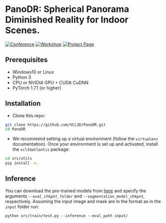 # PanoDR: Spherical Panorama Diminished Reality for Indoor Scenes.

[![Conference](http://img.shields.io/badge/CVPR-2021-blue.svg?style=plastic)](http://cvpr2021.thecvf.com/)
[![Workshop](http://img.shields.io/badge/OmniCV-2021-lightblue.svg?style=plastic)](https://sites.google.com/view/omnicv2021/home)
[![Project Page](http://img.shields.io/badge/Project-Page-blueviolet.svg?style=plastic)](https://vcl3d.github.io/PanoDR/)

## Prerequisites
- Windows10 or Linux
- Python 3
- CPU or NVIDIA GPU + CUDA CuDNN
- PyTorch 1.7.1 (or higher)

## Installation
- Clone this repo:

```bash
git clone https://github.com/VCL3D/PanoDR.git
cd PanoDR
```

- We recommend setting up a virtual environment (follow the `virtualenv` documentation).
Once your environment is set up and activated, install the `vcl3datlantis` package:

```bash
cd src/utils
pip install -e.
```

## Inference

You can download the pre-trained models from [here](https://drive.google.com/drive/folders/1TD0wJe4EncunD-ZiQ9RTQVXbIv-1Snz6?usp=sharing)
and specify the arguments `--eval_chkpnt_folder` and `--segmentation_model_chkpnt`, respectively.
Assuming the input image and mask are in the format as in the `input` folder run: 

`python src/train/test.py --inference --eval_path input/`


